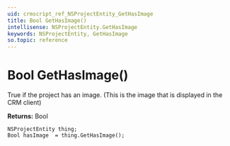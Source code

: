 ```yaml
---
uid: crmscript_ref_NSProjectEntity_GetHasImage
title: Bool GetHasImage()
intellisense: NSProjectEntity.GetHasImage
keywords: NSProjectEntity, GetHasImage
so.topic: reference
---
```


# Bool GetHasImage()

True if the project has an image. (This is the image that is displayed in the CRM client)

**Returns:** Bool

```crmscript
NSProjectEntity thing;
Bool hasImage  = thing.GetHasImage();
```

